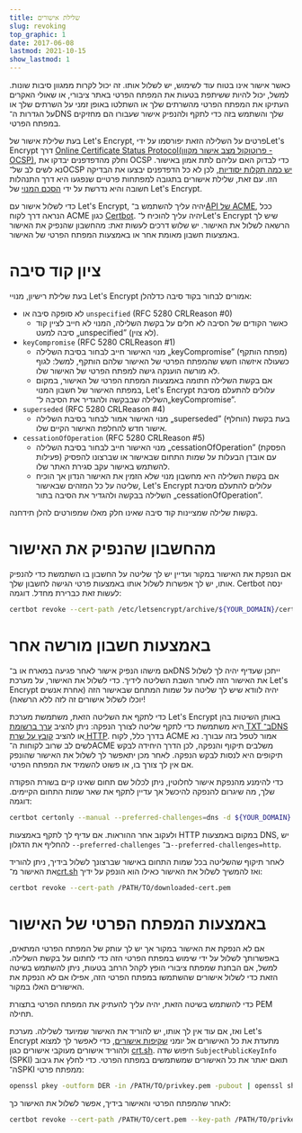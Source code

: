 ```yaml
---
title: שלילת אישורים
slug: revoking
top_graphic: 1
date: 2017-06-08
lastmod: 2021-10-15
show_lastmod: 1
---
```



כאשר אישור אינו בטוח עוד לשימוש, יש לשלול אותו. זה יכול לקרות ממגוון סיבות שונות. למשל, יכול להיות ששיתפת בטעות את המפתח הפרטי באתר ציבורי, או שאולי האקרים העתיקו את המפתח הפרטי מהשרתים שלך או השתלטו באופן זמני על השרתים שלך או על הגדרות ה־DNS שלך והשתמש בזה כדי לתקף ולהנפיק אישור שעבורו הם מחזיקים במפתח הפרטי.

בעת שלילת אישור של Let's Encrypt, פרטים על השלילה הזאת יפורסמו על ידיLet's Encrypt דרך [Online Certificate Status Protocol(פרוטוקול מצב אישור מקוון - OCSP)](https://en.wikipedia.org/wiki/Online_Certificate_Status_Protocol), וחלק מהדפדפנים יבדקו את OCSP כדי לבדוק האם עליהם לתת אמון באישור. נא לשים לב של־OCSP [יש כמה תקלות יסודיות](https://www.imperialviolet.org/2011/03/18/revocation.html), לכן לא כל הדפדפנים יבצעו את הבדיקה הזו. עם זאת, שלילת אישורים בתגובה למפתחות פרטיים שנפגעו היא דרך התנהלות חשובה והיא נדרשת על ידי [הסכם המנוי](/repository) של Let's Encrypt.

כדי לשלול אישור עם Let's Encrypt, יהיה עליך להשתמש ב־[API של ACME](https://github.com/letsencrypt/boulder/blob/master/docs/acme-divergences.md), ככל הנראה דרך לקוח ACME כגון [Certbot](https://certbot.eff.org/). יהיה עליך להוכיח ל־Let's Encrypt שיש לך הרשאה לשלול את האישור. יש שלוש דרכים לעשות זאת: מהחשבון שהנפיק את האישור באמצעות חשבון מאומת אחר או באמצעות המפתח הפרטי של האישור.

# ציון קוד סיבה

בעת שלילת רישיון, מנויי Let's Encrypt אמורים לבחור בקוד סיבה כדלהלן:

* לא סופקה סיבה או `unspecified` (RFC 5280 CRLReason #0)
  - כאשר הקודים של הסיבה לא חלים על בקשת השלילה, המנוי לא חייב לציין קוד סיבה למעט „unspecified” (לא צוין).
* `keyCompromise` (RFC 5280 CRLReason #1)
  - מנוי האישור חייב לבחור בסיבת השלילה „keyCompromise” (מפתח הותקף) כשעולה איזשהו חשש שהמפתח הפרטי של האישור שלהם הותקף, למשל: לגוף לא מורשה הוענקה גישה למפתח הפרטי של האישור שלו.
  - אם בקשת השלילה חתומה באמצעות המפתח הפרטי של האישור, במקום במפתח האישור של חשבון המנוי, Let's Encrypt עלולים להתעלם מסיבת השלילה שבבקשה ולהגדיר את הסיבה ל־„keyCompromise”.
* `superseded` (RFC 5280 CRLReason #4)
  - מנוי האישור אמור לבחור בסיבת השלילה „superseded” (הוחלף) בעת בקשת אישור חדש להחלפת האישור הקיים שלו.
* `cessationOfOperation` (RFC 5280 CRLReason #5)
  - מנוי האישור חייב לבחור בסיבת השלילה „cessationOfOperation” (הפסקת פעילות) עם אובדן הבעלות על שמות התחום שבאישור או שברצונו להפסיק להשתמש באישור עקב סגירת האתר שלו.
  - אם בקשת השלילה היא מחשבון מנוי שלא הזמין את האישור הנדון אך הוכיח שליטה על כל המזהים שבאישור, Let's Encrypt עלולים להתעלם מסיבת השלילה בבקשה ולהגדיר את הסיבה בתור „cessationOfOperation”.

בקשות שלילה שמציינות קוד סיבה שאינו חלק מאלו שמפורטים להלן תידחנה.

# מהחשבון שהנפיק את האישור

אם הנפקת את האישור במקור ועדיין יש לך שליטה על החשבון בו השתמשת כדי להנפיק אותו, יש לך אפשרות לשלול אותו באמצעות פרטי הגישה לחשבון שלך. Certbot ינסה לעשות זאת כברירת מחדל. דוגמה:

```bash
certbot revoke --cert-path /etc/letsencrypt/archive/${YOUR_DOMAIN}/cert1.pem
```

# באמצעות חשבון מורשה אחר

אם מישהו הנפיק אישור לאחר פגיעה במארח או ב־DNS ייתכן שעדיף יהיה לך לשלול את האישור הזה לאחר השבת השליטה לידיך. כדי לשלול את האישור, על מערכת Let's Encrypt יהיה לוודא שיש לך שליטה על שמות המתחם שבאישור הזה (אחרת אנשים יוכלו לשלול אישורים זה לזה ללא הרשאה)!

כדי לתקף את השליטה הזאת, משתמשת מערכת Let's Encrypt באותן השיטות בהן היא משתמשת כדי לתקף שליטה לצורך הנפקה: ניתן להציב [ערך ברשומת TXT ב־DNS](https://tools.ietf.org/html/rfc8555#section-8.4) או להציב [קובץ על שרת HTTP](https://tools.ietf.org/html/rfc8555#section-8.3). בדרך כלל, לקוח ACME אמור לטפל בזה עבורך. נא לשים לב שרוב לקוחות ה־ACME משלבים תיקוף והנפקה, לכן הדרך היחידה לבקש תיקופים היא לנסות לבקש הנפקה. לאחר מכן יתאפשר לך לשלול את האישור שהונפק אם אין לך צורך בו, או פשוט להשמיד את המפתח הפרטי.

כדי להימנע מהנפקת אישור לחלוטין, ניתן לכלול שם תחום שאינו קיים בשורת הפקודה שלך, מה שיגרום להנפקה להיכשל אך עדיין לתקף את שאר שמות התחום הקיימים. דוגמה:

```bash
certbot certonly --manual --preferred-challenges=dns -d ${YOUR_DOMAIN} -d nonexistent.${YOUR_DOMAIN}
```

ולעקוב אחר ההוראות. אם עדיף לך לתקף באמצעות HTTP במקום באמצעות DNS, יש להחליף את הדגלון `‎--preferred-challenges` ב־`‎--preferred-challenges=http`.

לאחר תיקוף שהשליטה בכל שמות התחום באישור שברצונך לשלול בידיך, ניתן להוריד את האישור מ־[crt.sh](https://crt.sh/) ואז להמשיך לשלול את האישור כאילו הוא הונפק על ידיך:

```bash
certbot revoke --cert-path /PATH/TO/downloaded-cert.pem
```

# באמצעות המפתח הפרטי של האישור

אם לא הנפקת את האישור במקור אך יש לך עותק של המפתח הפרטי המתאים, באפשרותך לשלול על ידי שימוש במפתח הפרטי הזה כדי לחתום על בקשת השלילה. למשל, אם הבחנת שמפתח ציבורי הופץ לקהל הרחב בטעות, ניתן להשתמש בשיטה הזאת כדי לשלול אישורים שהשתמשו במפתח הפרטי הזה, אפילו אם לא הנפקת את האישורים האלו במקור.

כדי להשתמש בשיטה הזאת, יהיה עליך להעתיק את המפתח הפרטי בתצורת PEM תחילה.

ואז, אם עוד אין לך אותו, יש להוריד את האישור שמיועד לשלילה. מערכת Let's Encrypt מתעדת את כל האישורים אל יומני [שקיפות אישורים](https://www.certificate-transparency.org/), כדי לאפשר לך למצוא ולהוריד אישורים מעוקבי אישורים כגון [crt.sh](https://crt.sh/). חיפוש שדה `SubjectPublicKeyInfo` (SPKI) תואם יאתר את כל האישורים שמשתמשים במפתח הפרטי. כדי לחלץ את גיבוב ה־SPKI ממפתח פרטי:
```bash
openssl pkey -outform DER -in /PATH/TO/privkey.pem -pubout | openssl sha256
```

לאחר שהמפתח הפרטי והאישור בידיך, אפשר לשלול את האישור כך:

```bash
certbot revoke --cert-path /PATH/TO/cert.pem --key-path /PATH/TO/privkey.pem --reason keyCompromise
```

